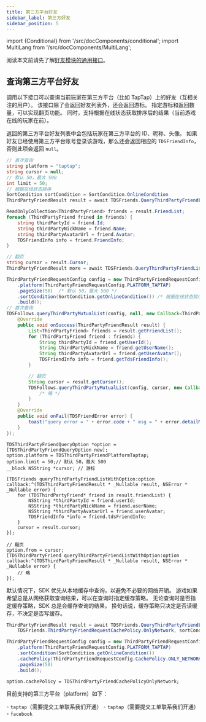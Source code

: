 ```yaml
---
title: 第三方平台好友
sidebar_label: 第三方好友
sidebar_position: 5
---
```


import {Conditional} from '/src/docComponents/conditional';
import MultiLang from '/src/docComponents/MultiLang';

阅读本文前请先了解[好友模块的通用接口](/sdk/friends/guide/)。

## 查询第三方平台好友

调用以下接口可以查询当前玩家在第三方平台（比如 TapTap）上的好友（互相关注的用户）。
该接口除了会返回好友列表外，还会返回游标。
指定游标和返回数量，可以实现翻页功能。
同时，支持根据在线状态获取排序后的结果（当前游戏在线的玩家在前）。

返回的第三方平台好友列表中会包括玩家在第三方平台的 ID、昵称、头像。
如果好友已经使用第三方平台账号登录该游戏，那么还会返回相应的 `TDSFriendInfo`，否则此项会返回 `null`。

<MultiLang>

```cs
// 首次查询
string platform = "taptap";
string cursor = null;
// 默认 50，最大 500
int limit = 50;
// 根据在线状态排序
SortCondition sortCondition = SortCondition.OnlineCondition
ThirdPartyFriendResult result = await TDSFriends.QueryThirdPartyFriendList(platform, cursor, limit, condition: sortCondition);

ReadOnlyCollection<ThirdPartyFriend> friends = result.FriendList;
foreach (ThirdPartyFriend frined in friends) {
    string thirdPartyId = friend.Id;
    string thirdPartyNickName = friend.Name;
    string thirdPartyAvatarUrl = friend.Avatar;
    TDSFriendInfo info = friend.FriendInfo;
}

// 翻页
string cursor = result.Cursor;
ThirdPartyFriendResult more = await TDSFriends.QueryThirdPartyFriendList(platform, cursor, limit, condition: sortCondition);
```

```java
ThirdPartyFriendRequestConfig config = new ThirdPartyFriendRequestConfig.Builder()
    .platform(ThirdPartyFriendRequestConfig.PLATFORM_TAPTAP)
    .pageSize(50)  /* 默认 50，最大 500 */
    .sortCondition(SortCondition.getOnlineCondition()) /* 根据在线状态排序 */
    .build();
// 首次查询
TDSFollows.queryThirdPartyMutualList(config, null, new Callback<ThirdPartyFriendResult>() {
    @Override
    public void onSuccess(ThirdPartyFriendResult result) {
        List<ThirdPartyFriend> friends = result.getFriendList();
        for (ThirdPartyFriend friend : friends) {
            String thirdPartyId = friend.getUserId();
            String thirdPartyNickName = friend.getUserName();
            String thirdPartyAvatarUrl = friend.getUserAvatar();
            TDSFriendInfo info = friend.getTdsFriendInfo();
        }

        // 翻页
        String cursor = result.getCursor();
        TDSFollows.queryThirdPartyMutualList(config, cursor, new Callback<ThirdPartyFriendResult>() {
            /* 略 */
        }
    }
    @Override
    public void onFail(TDSFriendError error) {
        toast("query error = " + error.code + " msg = " + error.detailMessage);
    }
});
```

```objc
TDSThirdPartyFriendQueryOption *option = [TDSThirdPartyFriendQueryOption new];
option.platform = TDSThirdPartyFriendPlatformTaptap;
option.limit = 50;// 默认 50，最大 500
__block NSString *cursor; // 游标

[TDSFriends queryThirdPartyFriendListWithOption:option
callback:^(TDSThirdPartyFriendResult * _Nullable result, NSError * _Nullable error) {
    for (TDSThirdPartyFriend* friend in result.friendList) {
        NSString *thirdPartyId = friend.userId;
        NSString *thirdPartyNickName = friend.userName;
        NSString *thirdPartyAvatarUrl = friend.userAvatar;
        TDSFriendInfo *info = friend.tdsFriendInfo;
    }
    cursor = result.cursor;
}];

// 翻页
option.from = cursor;
[TDSThirdPartyFriend queryThirdPartyFriendListWithOption:option
callback:^(TDSThirdPartyFriendResult * _Nullable result, NSError * _Nullable error) {
    // 略
}];
```

</MultiLang>

默认情况下，SDK 优先从本地缓存中查询，以避免不必要的网络开销。
游戏如果希望总是从网络获取查询结果，可以在查询时指定缓存策略。
无论查询时是否指定缓存策略，SDK 总是会缓存查询的结果。
换句话说，缓存策略只决定是否读缓存，不决定是否写缓存。

<MultiLang>

```cs
ThirdPartyFriendResult result = await TDSFriends.QueryThirdPartyFriendList(platform, cursor, limit,
    TDSFriends.ThirdPartyFriendRequestCachePolicy.OnlyNetwork, sortCondition);
```

```java
ThirdPartyFriendRequestConfig config = new ThirdPartyFriendRequestConfig.Builder()
    .platform(ThirdPartyFriendRequestConfig.PLATFORM_TAPTAP)
    .sortCondition(SortCondition.getOnlineCondition())
    .cachePolicy(ThirdPartyFriendRequestConfig.CachePolicy.ONLY_NETWORK)
    .pageSize(50)
    .build();
```

```objc
option.cachePolicy = TDSThirdPartyFriendCachePolicyOnlyNetwork;
```

</MultiLang>

目前支持的第三方平台（platform）如下：

<Conditional region='cn'>
- <code>taptap</code>（需要提交工单联系我们开通）
</Conditional>

<Conditional region='global'>
- <code>taptap</code>（需要提交工单联系我们开通）
- <code>facebook</code>
</Conditional>
